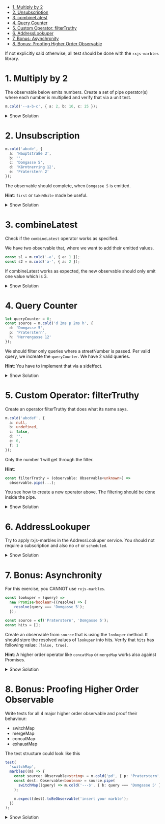 - [1. Multiply by 2](#1-multiply-by-2)
- [2. Unsubscription](#2-unsubscription)
- [3. combineLatest](#3-combinelatest)
- [4. Query Counter](#4-query-counter)
- [5. Custom Operator: filterTruthy](#5-custom-operator-filtertruthy)
- [6. AddressLookuper](#6-addresslookuper)
- [7. Bonus: Asynchronity](#7-bonus-asynchronity)
- [8. Bonus: Proofing Higher Order Observable](#8-bonus-proofing-higher-order-observable)

If not explicitly said otherwise, all test should be done with the `rxjs-marbles` library.

# 1. Multiply by 2

The observable below emits numbers. Create a set of pipe operator(s) where each number is multiplied and verify that via a unit test.

```typescript
m.cold('--a-b-c', { a: 2, b: 10, c: 25 });
```

<details>
<summary>Show Solution</summary>
<p>

```typescript
test(
  'multiply by 2',
  marbles((m) => {
    const source = m.cold('--a-b-c', { a: 2, b: 10, c: 25 });

    const destination = source.pipe(map((n) => n * 2));

    m.expect(destination).toBeObservable('--x-y-z', {
      x: 4,
      y: 20,
      z: 50
    });
  })
);
```

</p>
</details>

# 2. Unsubscription

```typescript
m.cold('abcde', {
  a: 'Hauptstraße 3',
  b: '',
  c: 'Domgasse 5',
  d: 'Kärntnerring 12',
  e: 'Praterstern 2'
});
```

The observable should complete, when `Domgasse 5` is emitted.

**Hint**: `first` or `takeWhile` made be useful.

<details>
<summary>Show Solution</summary>
<p>

```typescript
test(
  'unsubscription',
  marbles((m) => {
    const source = m.cold('abcde', {
      a: 'Hauptstraße 3',
      b: '',
      c: 'Domgasse 5',
      d: 'Kärntnerring 12',
      e: 'Praterstern 2'
    });

    const destination = source.pipe(
      filter((address) => address === 'Domgasse 5'),
      first()
    );

    m.expect(destination).toBeObservable('--(a|)', { a: 'Domgasse 5' });
  })
);
```

</p>
</details>

# 3. combineLatest

Check if the `combineLatest` operator works as specified.

We have two observable that, where we want to add their emitted values.

```typescript
const s1 = m.cold('-a', { a: 1 });
const s2 = m.cold('a-', { a: 2 });
```

If combineLatest works as expected, the new observable should only emit one value which is 3.

<details>
<summary>Show Solution</summary>
<p>

```typescript
test(
  'combine Latest',
  marbles((m) => {
    const s1 = m.cold('-a', { a: 1 });
    const s2 = m.cold('a-', { a: 2 });

    const dest = combineLatest([s1, s2]).pipe(map(([a, b]) => a + b));
    m.expect(dest).toBeObservable('-a', { a: 3 });
  })
);
```

</p>
</details>

# 4. Query Counter

```typescript
let queryCounter = 0;
const source = m.cold('d 2ms p 2ms h', {
  d: 'Domgasse 5',
  p: 'Praterstern',
  h: 'Herrengasse 12'
});
```

We should filter only queries where a streetNumber is passed. Per valid query, we increate the `queryCounter`. We have 2 valid queries.

**Hint**: You have to implement that via a sideffect.

<details>
<summary>Show Solution</summary>
<p>

```typescript
test(
  'query counter',
  marbles((m) => {
    let searchCounter = 0;
    const source = m.cold('d 2ms p 2ms h', {
      d: 'Domgasse 5',
      p: 'Praterstern',
      h: 'Herrengasse 12'
    });
    const destination = source.pipe(
      map((address) => address.match(/(.+)\s(\d+)$/) || []),
      filter((matcher) => matcher.length > 0),
      tap(() => searchCounter++),
      map(([, street, streetNumber]) => ({
        street,
        streetNumber
      }))
    );
    m.expect(destination).toBeObservable('d 5ms h', {
      d: { street: 'Domgasse', streetNumber: '5' },
      h: { street: 'Herrengasse', streetNumber: '12' }
    });
    m.flush();
    expect(searchCounter).toBe(2);
  })
);
```

</p>
</details>

# 5. Custom Operator: filterTruthy

Create an operator filterTruthy that does what its name says.

```typescript
m.cold('abcdef', {
  a: null,
  b: undefined,
  c: false,
  d: '',
  e: 0,
  f: 1
});
```

Only the number 1 will get through the filter.

**Hint**:

```typescript
const filterTruthy = (observable: Observable<unknown>) =>
  observable.pipe(...);
```

You see how to create a new operator above. The filtering should be done inside the pipe.

<details>
<summary>Show Solution</summary>
<p>

```typescript
test(
  'operator filterTruthy',
  marbles((m) => {
    const source = m.cold('abcdef', {
      a: null,
      b: undefined,
      c: false,
      d: '',
      e: 0,
      f: 1
    });

    const filterTruthy = (observable: Observable<unknown>) =>
      observable.pipe(filter((data) => !!data));
    const destination = source.pipe(filterTruthy);
    m.expect(destination).toBeObservable('-----f', { f: 1 });
  })
);
```

</p>
</details>

# 6. AddressLookuper

Try to apply rxjs-marbles in the AddressLookuper service. You should not require a subscription and also no `of` or `scheduled`.

<details>
<summary>Show Solution</summary>
<p>

```typescript
it(
  'should use rxjs-marbles',
  marbles((m) => {
    const httpClient = {
      get: () => m.cold('150ms r', { r: [true] })
    };
    const lookuper = new AddressLookuper((httpClient as unknown) as HttpClient);
    const isValid$ = lookuper.lookup('Domgasse 5');
    m.expect(isValid$).toBeObservable('150ms t', { t: true });
  })
);
```

</p>
</details>

# 7. Bonus: Asynchronity

For this exercise, you CANNOT use `rxjs-marbles`.

```typescript
const lookuper = (query) =>
  new Promise<boolean>((resolve) => {
    resolve(query === 'Domgasse 5');
  });

const source = of('Praterstern', 'Domgasse 5');
const hits = [];
```

Create an observable from `source` that is using the `lookuper` method. It should store the resolved values of `lookuper` into hits. Verify that `hits` has following value: `[false, true]`.

**Hint**: A higher order operator like `concatMap` or `mergeMap` works also against Promises.

<details>
<summary>Show Solution</summary>
<p>

```typescript
test('asynchronicity', (done) => {
  const lookuper = (query) =>
    new Promise<boolean>((resolve) => {
      resolve(query === 'Domgasse 5');
    });

  const source = of('Praterstern', 'Domgasse 5');
  const hits = [];
  source.pipe(concatMap((query) => lookuper(query))).subscribe((isHit) => {
    hits.push(isHit);

    if (hits.length === 2) {
      expect(hits).toEqual([false, true]);
      done();
    }
  });
});
```

</p>
</details>

# 8. Bonus: Proofing Higher Order Observable

Write tests for all 4 major higher order observable and proof their behaviour:

- switchMap
- mergeMap
- concatMap
- exhaustMap

The test structure could look like this

```typescript
test(
  'switchMap',
  marbles((m) => {
    const source: Observable<string> = m.cold('pd', { p: 'Praterstern', d: 'Domgasse 5' });
    const dest: Observable<boolean> = source.pipe(
      switchMap((query) => m.cold('---b', { b: query === 'Domgasse 5' }))
    );

    m.expect(dest).toBeObservable('insert your marble');
  })
);
```

<details>
<summary>Show Solution</summary>
<p>

```typescript
test(
  'switchMap',
  marbles((m) => {
    const source: Observable<string> = m.cold('pd', { p: 'Praterstern', d: 'Domgasse 5' });
    const dest: Observable<boolean> = source.pipe(
      switchMap((query) => m.cold('---b', { b: query === 'Domgasse 5' }))
    );

    m.expect(dest).toBeObservable('----t', { t: true });
  })
);

test(
  'mergeMap',
  marbles((m) => {
    const source: Observable<string> = m.cold('pd', { p: 'Praterstern', d: 'Domgasse 5' });
    const dest: Observable<boolean> = source.pipe(
      mergeMap((query) => m.cold('---b', { b: query === 'Domgasse 5' }))
    );

    m.expect(dest).toBeObservable('---ft', { f: false, t: true });
  })
);

test(
  'concatMap',
  marbles((m) => {
    const source: Observable<string> = m.cold('pd', { p: 'Praterstern', d: 'Domgasse 5' });
    const dest: Observable<boolean> = source.pipe(
      concatMap((query) => m.cold('---b|', { b: query === 'Domgasse 5' }))
    );

    m.expect(dest).toBeObservable('---f---t', { f: false, t: true });
  })
);

test(
  'exhaustMap',
  marbles((m) => {
    const source: Observable<string> = m.cold('pd', { p: 'Praterstern', d: 'Domgasse 5' });
    const dest: Observable<boolean> = source.pipe(
      exhaustMap((query) => m.cold('---b', { b: query === 'Domgasse 5' }))
    );

    m.expect(dest).toBeObservable('---f', { f: false, t: true });
  })
);
```

</p>
</details>
